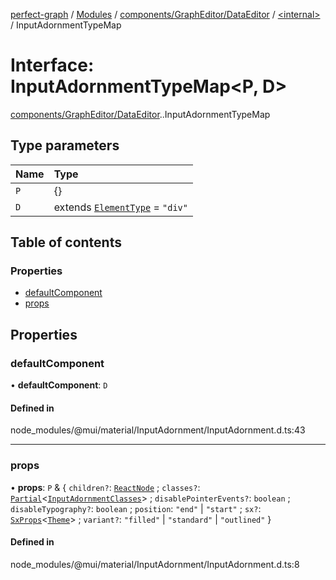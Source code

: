 [perfect-graph](../README.md) / [Modules](../modules.md) / [components/GraphEditor/DataEditor](../modules/components_GraphEditor_DataEditor.md) / [<internal\>](../modules/components_GraphEditor_DataEditor._internal_.md) / InputAdornmentTypeMap

# Interface: InputAdornmentTypeMap<P, D\>

[components/GraphEditor/DataEditor](../modules/components_GraphEditor_DataEditor.md).[<internal>](../modules/components_GraphEditor_DataEditor._internal_.md).InputAdornmentTypeMap

## Type parameters

| Name | Type |
| :------ | :------ |
| `P` | {} |
| `D` | extends [`ElementType`](../modules/components_GraphEditor_DataEditor._internal_.md#elementtype) = ``"div"`` |

## Table of contents

### Properties

- [defaultComponent](components_GraphEditor_DataEditor._internal_.InputAdornmentTypeMap.md#defaultcomponent)
- [props](components_GraphEditor_DataEditor._internal_.InputAdornmentTypeMap.md#props)

## Properties

### defaultComponent

• **defaultComponent**: `D`

#### Defined in

node_modules/@mui/material/InputAdornment/InputAdornment.d.ts:43

___

### props

• **props**: `P` & { `children?`: [`ReactNode`](../modules/components_ClusterNodeContainer._internal_.md#reactnode) ; `classes?`: [`Partial`](../modules/components_ClusterNodeContainer._internal_.md#partial)<[`InputAdornmentClasses`](components_GraphEditor_DataEditor._internal_.InputAdornmentClasses.md)\> ; `disablePointerEvents?`: `boolean` ; `disableTypography?`: `boolean` ; `position`: ``"end"`` \| ``"start"`` ; `sx?`: [`SxProps`](../modules/components_GraphEditor_DataEditor._internal_.md#sxprops)<[`Theme`](components_GraphEditor_DataEditor._internal_.Theme.md)\> ; `variant?`: ``"filled"`` \| ``"standard"`` \| ``"outlined"``  }

#### Defined in

node_modules/@mui/material/InputAdornment/InputAdornment.d.ts:8
